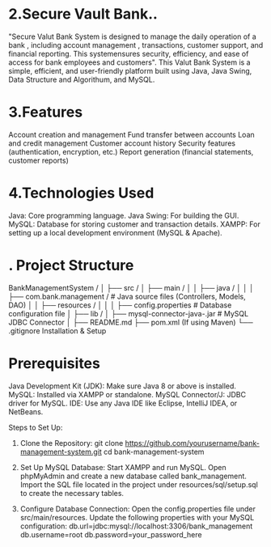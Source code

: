 # 2.Secure Vault Bank..
"Secure Valut Bank System is designed to manage the daily operation of a bank , including account management , transactions, customer support, and financial reporting.
This systemensures security, efficiency, and ease of access for bank employees and customers". This Valut Bank System is a simple, efficient, and user-friendly platform 
built using Java, Java Swing, Data Structure and Algorithum, and MySQL. 

# 3.Features 
Account creation and management
Fund transfer between accounts
Loan and credit management
Customer account history
Security features (authentication, encryption, etc.)
Report generation (financial statements, customer reports)

# 4.Technologies Used
Java: Core programming language.
Java Swing: For building the GUI.
MySQL: Database for storing customer and transaction details.
XAMPP: For setting up a local development environment (MySQL & Apache).
# . Project Structure
BankManagementSystem /
│
├── src /
│   ├── main /
│   │   ├── java /
│   │   │   ├── com.bank.management /   # Java source files (Controllers, Models, DAO)
│   │   ├── resources /
│   │   │   ├── config.properties       # Database configuration file
│
├── lib /
│   ├── mysql-connector-java-<version>.jar  # MySQL JDBC Connector
│
├── README.md
├── pom.xml  (If using Maven)
└── .gitignore
Installation & Setup

# Prerequisites
Java Development Kit (JDK): Make sure Java 8 or above is installed.
MySQL: Installed via XAMPP or standalone.
MySQL Connector/J: JDBC driver for MySQL.
IDE: Use any Java IDE like Eclipse, IntelliJ IDEA, or NetBeans.

 Steps to Set Up:
1. Clone the Repository:
git clone https://github.com/yourusername/bank-management-system.git
cd bank-management-system

3. Set Up MySQL Database:
Start XAMPP and run MySQL.
Open phpMyAdmin and create a new database called bank_management.
Import the SQL file located in the project under resources/sql/setup.sql to create the necessary tables.

3. Configure Database Connection:
Open the config.properties file under src/main/resources.
Update the following properties with your MySQL configuration:
db.url=jdbc:mysql://localhost:3306/bank_management
db.username=root
db.password=your_password_here


